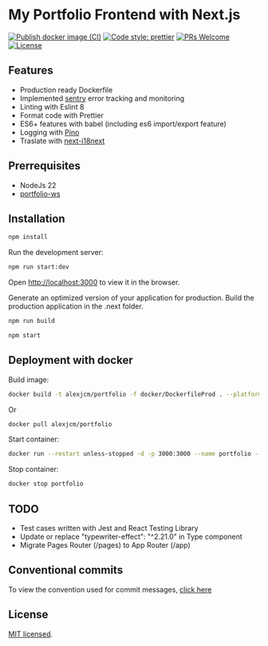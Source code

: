# My Portfolio Frontend with Next.js

[![Publish docker image (CI)](https://github.com/alexjcm/portfolio/actions/workflows/publish-docker-image.yml/badge.svg?branch=main)](https://github.com/alexjcm/portfolio/actions/workflows/publish-docker-image.yml) [![Code style: prettier](https://img.shields.io/badge/code_style-prettier-ff69b4.svg?style=flat-square)](https://github.com/prettier/prettier) [![PRs Welcome](https://img.shields.io/badge/PRs-welcome-brightgreen.svg)](https://github.com/alexjcm/portfolio) [![License](https://img.shields.io/badge/license-MIT-blue.svg)](https://github.com/facebook/react/blob/master/LICENSE)

## Features

- Production ready Dockerfile
- Implemented [sentry](https://sentry.io) error tracking and monitoring
- Linting with Eslint 8
- Format code with Prettier
- ES6+ features with babel (including es6 import/export feature)
- Logging with [Pino](https://www.npmjs.com/package/pino)
- Traslate with [next-i18next](https://github.com/i18next/next-i18next#readme)

## Prerrequisites

- NodeJs 22
- [portfolio-ws](https://github.com/alexjcm/portfolio-ws)

## Installation

```bash
npm install
```

Run the development server:

```bash
npm run start:dev
```

Open [http://localhost:3000](http://localhost:3000) to view it in the browser.


Generate an optimized version of your application for production.
Build the production application in the .next folder.

```bash
npm run build
```

```bash
npm start
```

## Deployment with docker

Build image:

```bash
docker build -t alexjcm/portfolio -f docker/DockerfileProd . --platform linux/amd64
```

Or

```bash
docker pull alexjcm/portfolio
```

Start container:

```bash
docker run --restart unless-stopped -d -p 3000:3000 --name portfolio --env-file $HOME/secrets/portfolio/.env.production alexjcm/portfolio
```

Stop container:

```bash
docker stop portfolio
```

## TODO

- Test cases written with Jest and React Testing Library
- Update or replace "typewriter-effect": "^2.21.0" in Type component
- Migrate Pages Router (/pages) to App Router (/app)

## Conventional commits

To view the convention used for commit messages, [click here](https://gist.github.com/alexjcm/6cc0a0a1ed96c85675a9d92706e1099d)

## License

[MIT licensed](./LICENSE).
